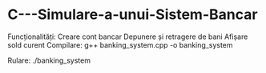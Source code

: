 # C---Simulare-a-unui-Sistem-Bancar
Funcționalități:  Creare cont bancar  Depunere și retragere de bani  Afișare sold curent
Compilare: g++ banking_system.cpp -o banking_system

Rulare: ./banking_system
